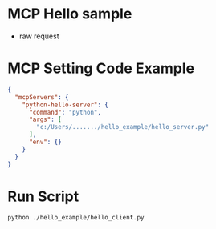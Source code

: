 # MCP Hello sample
- raw request

# MCP Setting Code Example
```json
{
  "mcpServers": {
    "python-hello-server": {
      "command": "python",
      "args": [
        "c:/Users/......./hello_example/hello_server.py"
      ],
      "env": {}
    }
  }
}

```

# Run Script
```shell
python ./hello_example/hello_client.py
```
